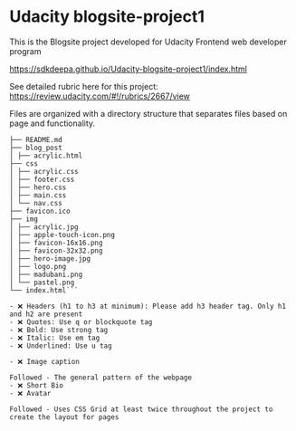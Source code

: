 
# Udacity blogsite-project1
This is the Blogsite project developed for Udacity Frontend web developer program

https://sdkdeepa.github.io/Udacity-blogsite-project1/index.html

See detailed rubric here for this project: https://review.udacity.com/#!/rubrics/2667/view

Files are organized with a directory structure that separates files based on page and functionality.
```
├── README.md
├── blog_post
│ ├── acrylic.html
├── css
│ ├── acrylic.css
│ ├── footer.css
│ ├── hero.css
│ ├── main.css
│ └── nav.css
├── favicon.ico
├── img
│ ├── acrylic.jpg
│ ├── apple-touch-icon.png
│ ├── favicon-16x16.png
│ ├── favicon-32x32.png
│ ├── hero-image.jpg
│ ├── logo.png
│ ├── madubani.png
│ └── pastel.png
└── index.html```

- ❌ Headers (h1 to h3 at minimum): Please add h3 header tag. Only h1 and h2 are present
- ❌ Quotes: Use q or blockquote tag
- ❌ Bold: Use strong tag
- ❌ Italic: Use em tag
- ❌ Underlined: Use u tag

- ❌ Image caption

Followed - The general pattern of the webpage
- ❌ Short Bio
- ❌ Avatar

Followed - Uses CSS Grid at least twice throughout the project to create the layout for pages
